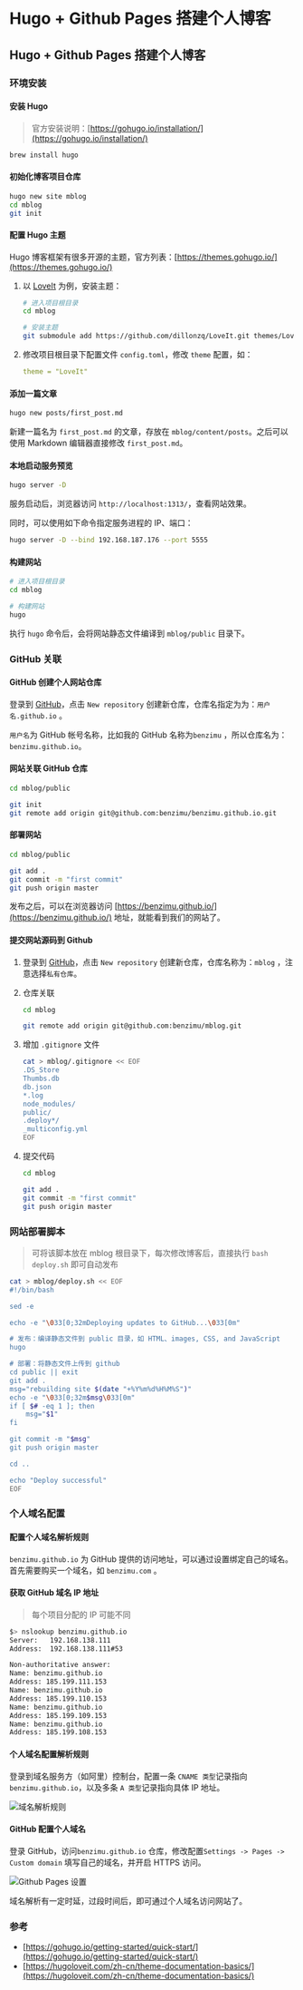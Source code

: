 # Hugo + Github Pages 搭建个人博客


## Hugo + Github Pages  搭建个人博客

### 环境安装

#### 安装 Hugo

> 官方安装说明：[https://gohugo.io/installation/](https://gohugo.io/installation/)

```bash
brew install hugo
```

#### 初始化博客项目仓库

```bash
hugo new site mblog
cd mblog
git init
```

#### 配置 Hugo 主题

Hugo 博客框架有很多开源的主题，官方列表：[https://themes.gohugo.io/](https://themes.gohugo.io/)

1. 以 [LoveIt](https://themes.gohugo.io/themes/loveit/) 为例，安装主题：

    ```bash
    # 进入项目根目录
    cd mblog

    # 安装主题
    git submodule add https://github.com/dillonzq/LoveIt.git themes/LoveIt
    ```

2. 修改项目根目录下配置文件 `config.toml`，修改 `theme` 配置，如：

    ```yaml
    theme = "LoveIt"
    ```

#### 添加一篇文章

```bash
hugo new posts/first_post.md
```

新建一篇名为 `first_post.md` 的文章，存放在 `mblog/content/posts`。之后可以使用 Markdown 编辑器直接修改 `first_post.md`。

#### 本地启动服务预览

```bash
hugo server -D
```

服务启动后，浏览器访问 `http://localhost:1313/`，查看网站效果。

同时，可以使用如下命令指定服务进程的 IP、端口：

```bash
hugo server -D --bind 192.168.187.176 --port 5555
```

#### 构建网站

```bash
# 进入项目根目录
cd mblog

# 构建网站
hugo
```

执行 `hugo` 命令后，会将网站静态文件编译到 `mblog/public` 目录下。

### GitHub 关联

#### GitHub 创建个人网站仓库

登录到 [GitHub](http://www.github.com/)，点击 `New repository` 创建新仓库，仓库名指定为为：`用户名.github.io` 。

`用户名`为 GitHub 帐号名称，比如我的 GitHub 名称为`benzimu` ，所以仓库名为：`benzimu.github.io`。

#### 网站关联 GitHub 仓库

```bash
cd mblog/public

git init
git remote add origin git@github.com:benzimu/benzimu.github.io.git
```

#### 部署网站

```bash
cd mblog/public

git add .
git commit -m "first commit"
git push origin master
```

发布之后，可以在浏览器访问 [https://benzimu.github.io/](https://benzimu.github.io/) 地址，就能看到我们的网站了。

#### 提交网站源码到 Github

1. 登录到 [GitHub](http://www.github.com/)，点击 `New repository` 创建新仓库，仓库名称为：`mblog` ，注意选择`私有仓库`。

2. 仓库关联

    ```bash
    cd mblog

    git remote add origin git@github.com:benzimu/mblog.git
    ```

3. 增加 `.gitignore` 文件

    ```bash
    cat > mblog/.gitignore << EOF
    .DS_Store
    Thumbs.db
    db.json
    *.log
    node_modules/
    public/
    .deploy*/
    _multiconfig.yml
    EOF
    ```

4. 提交代码

    ```bash
    cd mblog

    git add .
    git commit -m "first commit"
    git push origin master
    ```

### 网站部署脚本

> 可将该脚本放在 mblog 根目录下，每次修改博客后，直接执行 `bash deploy.sh` 即可自动发布

```bash
cat > mblog/deploy.sh << EOF
#!/bin/bash

sed -e

echo -e "\033[0;32mDeploying updates to GitHub...\033[0m"

# 发布：编译静态文件到 public 目录，如 HTML、images, CSS, and JavaScript 
hugo

# 部署：将静态文件上传到 github
cd public || exit
git add .
msg="rebuilding site $(date "+%Y%m%d%H%M%S")"
echo -e "\033[0;32m$msg\033[0m"
if [ $# -eq 1 ]; then 
    msg="$1" 
fi 

git commit -m "$msg" 
git push origin master 

cd ..

echo "Deploy successful"
EOF

```

### 个人域名配置

#### 配置个人域名解析规则

`benzimu.github.io` 为 GitHub 提供的访问地址，可以通过设置绑定自己的域名。首先需要购买一个域名，如 `benzimu.com` 。

#### 获取 GitHub 域名 IP 地址

> 每个项目分配的 IP 可能不同

```bash
$> nslookup benzimu.github.io
Server:   192.168.138.111
Address:  192.168.138.111#53

Non-authoritative answer:
Name: benzimu.github.io
Address: 185.199.111.153
Name: benzimu.github.io
Address: 185.199.110.153
Name: benzimu.github.io
Address: 185.199.109.153
Name: benzimu.github.io
Address: 185.199.108.153
```

#### 个人域名配置解析规则

登录到域名服务方（如阿里）控制台，配置一条 `CNAME 类型`记录指向 `benzimu.github.io`，以及多条 `A 类型`记录指向具体 IP 地址。

![域名解析规则](./dns-rulers.png)

#### GitHub 配置个人域名

登录 GitHub，访问`benzimu.github.io` 仓库，修改配置`Settings -> Pages -> Custom domain` 填写自己的域名，并开启 HTTPS 访问。

![Github Pages 设置](./github_pages_settings.png)

域名解析有一定时延，过段时间后，即可通过个人域名访问网站了。

### 参考

- [https://gohugo.io/getting-started/quick-start/](https://gohugo.io/getting-started/quick-start/)
- [https://hugoloveit.com/zh-cn/theme-documentation-basics/](https://hugoloveit.com/zh-cn/theme-documentation-basics/)

